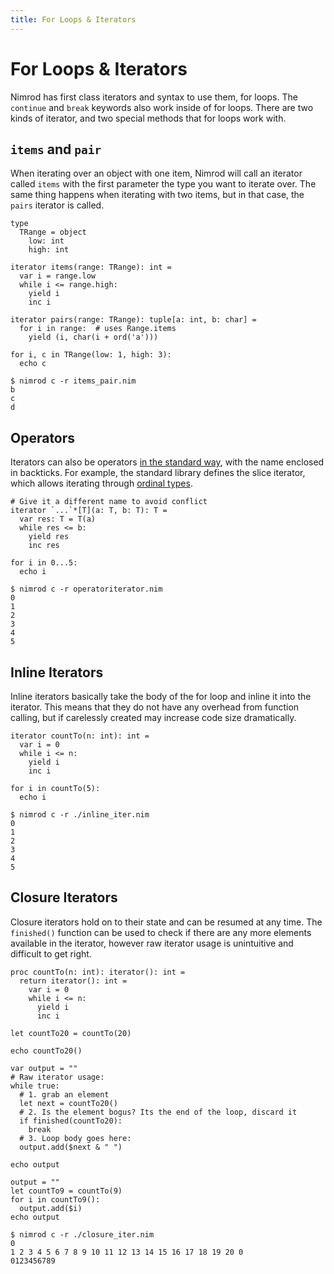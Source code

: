 ```yaml
---
title: For Loops & Iterators
---
```

# For Loops & Iterators

Nimrod has first class iterators and syntax to use them, for loops. The `continue` and `break` keywords also work inside of for loops. There are two kinds of iterator, and two special methods that for loops work with.

## `items` and `pair`

When iterating over an object with one item, Nimrod will call an iterator called `items` with the first parameter the type you want to iterate over. The same thing happens when iterating with two items, but in that case, the `pairs` iterator is called.

``` nimrod
type
  TRange = object
    low: int
    high: int

iterator items(range: TRange): int =
  var i = range.low
  while i <= range.high:
    yield i
    inc i

iterator pairs(range: TRange): tuple[a: int, b: char] =
  for i in range:  # uses Range.items
    yield (i, char(i + ord('a')))

for i, c in TRange(low: 1, high: 3):
  echo c
```
``` console
$ nimrod c -r items_pair.nim
b
c
d
```

## Operators
Iterators can also be operators [in the standard way](/procs/#operators), with the name enclosed in backticks. For example, the standard library defines the slice iterator, which allows iterating through [ordinal types](/types/enums/#ordinals).

``` nimrod
# Give it a different name to avoid conflict
iterator `...`*[T](a: T, b: T): T =
  var res: T = T(a)
  while res <= b:
    yield res
    inc res

for i in 0...5:
  echo i
```
``` console
$ nimrod c -r operatoriterator.nim
0
1
2
3
4
5
```

## Inline Iterators
Inline iterators basically take the body of the for loop and inline it into the iterator. This means that they do not have any overhead from function calling, but if carelessly created may increase code size dramatically.

``` nimrod
iterator countTo(n: int): int =
  var i = 0
  while i <= n:
    yield i
    inc i

for i in countTo(5):
  echo i
```
```console
$ nimrod c -r ./inline_iter.nim
0
1
2
3
4
5
```


## Closure Iterators
Closure iterators hold on to their state and can be resumed at any time. The `finished()` function can be used to check if there are any more elements available in the iterator, however raw iterator usage is unintuitive and difficult to get right.

``` nimrod
proc countTo(n: int): iterator(): int =
  return iterator(): int =
    var i = 0
    while i <= n:
      yield i
      inc i

let countTo20 = countTo(20)

echo countTo20()

var output = ""
# Raw iterator usage:
while true:
  # 1. grab an element
  let next = countTo20()
  # 2. Is the element bogus? Its the end of the loop, discard it
  if finished(countTo20):
    break
  # 3. Loop body goes here:
  output.add($next & " ")

echo output

output = ""
let countTo9 = countTo(9)
for i in countTo9():
  output.add($i)
echo output
```
```console
$ nimrod c -r ./closure_iter.nim
0
1 2 3 4 5 6 7 8 9 10 11 12 13 14 15 16 17 18 19 20 0
0123456789
```
